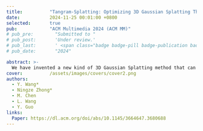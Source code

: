 ```yaml
---
title:          "Tangram-Splatting: Optimizing 3D Gaussian Splatting Through Tangram-inspired Shape Priors"
date:           2024-11-25 00:01:00 +0800
selected:       true
pub:            "ACM Multimedia 2024 (ACM MM)"
# pub_pre:        "Submitted to "
# pub_post:       'Under review.'
# pub_last:       ' <span class="badge badge-pill badge-publication badge-success">Spotlight</span>'
# pub_date:       "2024"

abstract: >-
  We have invented a new kind of 3D Gaussian Splatting method that can save memory can remain competitive PSNR performance at the same time.
cover:          /assets/images/covers/cover2.png
authors:
  - Y. Wang*
  - Ningze Zhong*
  - M. Chen
  - L. Wang
  - Y. Guo
links:
  Paper: https://dl.acm.org/doi/abs/10.1145/3664647.3680688
---
```

